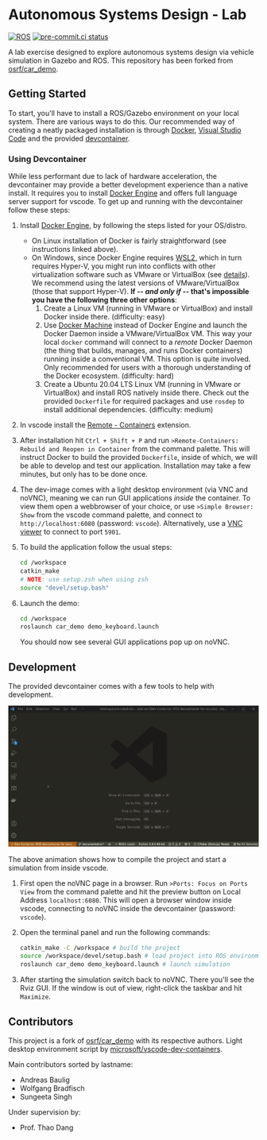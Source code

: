 # Autonomous Systems Design - Lab

[![ROS](https://github.com/Braafisch/ASD-Labor/actions/workflows/ros.yml/badge.svg)](https://github.com/Braafisch/ASD-Labor/actions/workflows/ros.yml)
[![pre-commit.ci status](https://results.pre-commit.ci/badge/github/Braafisch/ASD-Labor/noetic.svg)](https://results.pre-commit.ci/latest/github/Braafisch/ASD-Labor/noetic)

A lab exercise designed to explore autonomous systems design via vehicle simulation in Gazebo and ROS. This repository has been forked from [osrf/car_demo](https://github.com/osrf/car_demo).

## Getting Started

To start, you'll have to install a ROS/Gazebo environment on your local system. There are various ways to do this. Our recommended way of creating a neatly packaged installation is through [Docker](https://www.docker.com/), [Visual Studio Code](https://code.visualstudio.com/) and the provided [devcontainer](https://code.visualstudio.com/docs/remote/create-dev-container).

### Using Devcontainer

While less performant due to lack of hardware acceleration, the devcontainer may provide a better development experience than a native install. It requires you to install [Docker Engine](https://docs.docker.com/engine/) and offers full language server support for vscode. To get up and running with the devcontainer follow these steps:

1. Install [Docker Engine](https://docs.docker.com/engine/install/), by following the steps listed for your OS/distro.

    - On Linux installation of Docker is fairly straightforward (see instructions linked above).
    - On Windows, since Docker Engine requires [WSL2](https://docs.microsoft.com/en-us/windows/wsl/install-win10), which in turn requires Hyper-V, you might run into conflicts with other virtualization software such as VMware or VirtualBox (see [details](https://docs.microsoft.com/en-us/windows/wsl/wsl2-faq#will-i-be-able-to-run-wsl-2-and-other-3rd-party-virtualization-tools-such-as-vmware--or-virtualbox-)). We recommend using the latest versions of VMware/VirtualBox (those that support Hyper-V). **If -- _and only if_ -- that's impossible you have the following three other options**:
        1. Create a Linux VM (running in VMware or VirtualBox) and install Docker inside there. (difficulty: easy)
        2. Use [Docker Machine](http://docs.docker.oeynet.com/machine/install-machine/) instead of Docker Engine and launch the Docker Daemon inside a VMware/VirtualBox VM. This way your local `docker` command will connect to a _remote_ Docker Daemon (the thing that builds, manages, and runs Docker containers) running inside a conventional VM. This option is quite involved. Only recommended for users with a thorough understanding of the Docker ecosystem. (difficulty: hard)
        3. Create a Ubuntu 20.04 LTS Linux VM (running in VMware or VirtualBox) and install ROS natively inside there. Check out the provided `Dockerfile` for required packages and use `rosdep` to install additional dependencies. (difficulty: medium)

2. In vscode install the [Remote - Containers](https://marketplace.visualstudio.com/items?itemName=ms-vscode-remote.remote-containers) extension.

3. After installation hit `Ctrl + Shift + P` and run `>Remote-Containers: Rebuild and Reopen in Container` from the command palette. This will instruct Docker to build the provided `Dockerfile`, inside of which, we will be able to develop and test our application. Installation may take a few minutes, but only has to be done once.

4. The dev-image comes with a light desktop environment (via VNC and noVNC), meaning we can run GUI applications _inside_ the container. To view them open a webbrowser of your choice, or use `>Simple Browser: Show` from the vscode command palette, and connect to `http://localhost:6080` (password: `vscode`). Alternatively, use a [VNC viewer](https://www.realvnc.com/en/connect/download/viewer/) to connect to port `5901`.

5. To build the application follow the usual steps:

    ```sh
    cd /workspace
    catkin_make
    # NOTE: use setup.zsh when using zsh
    source "devel/setup.bash"
    ```

6. Launch the demo:

    ```sh
    cd /workspace
    roslaunch car_demo demo_keyboard.launch
    ```

    You should now see several GUI applications pop up on noVNC.

## Development

The provided devcontainer comes with a few tools to help with development.

![Launch Simulation](doc/launch-tutorial.gif)

The above animation shows how to compile the project and start a simulation from inside vscode.

1. First open the noVNC page in a browser. Run `>Ports: Focus on Ports View` from the command palette and hit the preview button on Local Address `localhost:6080`. This will open a browser window inside vscode, connecting to noVNC inside the devcontainer (password: `vscode`).
2. Open the terminal panel and run the following commands:

    ```sh
    catkin_make -C /workspace # build the project
    source /workspace/devel/setup.bash # load project into ROS environment
    roslaunch car_demo demo_keyboard.launch # launch simulation
    ```

3. After starting the simulation switch back to noVNC. There you'll see the Rviz GUI. If the window is out of view, right-click the taskbar and hit `Maximize`.

## Contributors

This project is a fork of [osrf/car_demo](https://github.com/osrf/car_demo) with its respective authors. Light desktop environment script by [microsoft/vscode-dev-containers](https://github.com/microsoft/vscode-dev-containers).

Main contributors sorted by lastname:

-   Andreas Baulig
-   Wolfgang Bradfisch
-   Sungeeta Singh

Under supervision by:

-   Prof. Thao Dang
